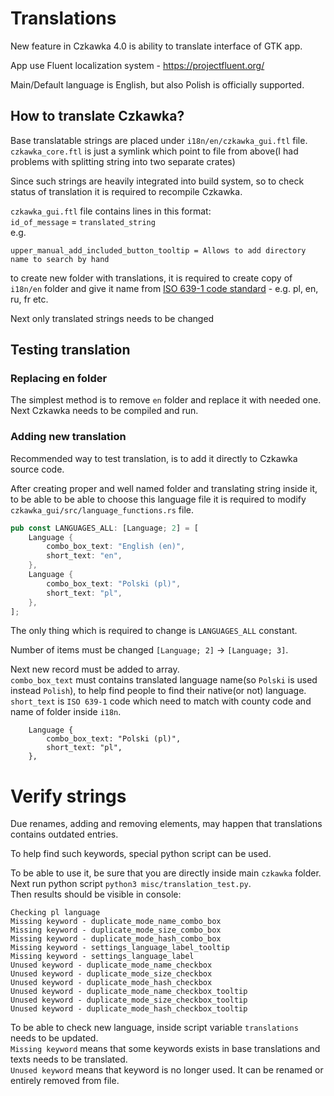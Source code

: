 # Translations

New feature in Czkawka 4.0 is ability to translate interface of GTK app.

App use Fluent localization system - https://projectfluent.org/

Main/Default language is English, but also Polish is officially supported.

## How to translate Czkawka?

Base translatable strings are placed under `i18n/en/czkawka_gui.ftl` file.  
`czkawka_core.ftl` is just a symlink which point to file from above(I had problems with splitting string into two separate crates)

Since such strings are heavily integrated into build system, so to check status of translation it is required to recompile Czkawka.

`czkawka_gui.ftl` file contains lines in this format:  
`id_of_message` = `translated_string`  
e.g.  
```
upper_manual_add_included_button_tooltip = Allows to add directory name to search by hand
```

to create new folder with translations, it is required to create copy of `i18n/en` folder and give it name from [ISO 639-1 code standard](https://www.loc.gov/standards/iso639-2/php/code_list.php) - e.g. pl, en, ru, fr etc. 

Next only translated strings needs to be changed

## Testing translation
### Replacing en folder
The simplest method is to remove `en` folder and replace it with needed one.  
Next Czkawka needs to be compiled and run.  

### Adding new translation
Recommended way to test translation, is to add it directly to Czkawka source code.

After creating proper and well named folder and translating string inside it, to be able to be able to choose this language file it is required to modify `czkawka_gui/src/language_functions.rs` file.

```rust
pub const LANGUAGES_ALL: [Language; 2] = [
    Language {
        combo_box_text: "English (en)",
        short_text: "en",
    },
    Language {
        combo_box_text: "Polski (pl)",
        short_text: "pl",
    },
];
```

The only thing which is required to change is `LANGUAGES_ALL` constant.

Number of items must be changed `[Language; 2]` -> `[Language; 3]`.

Next new record must be added to array.  
`combo_box_text` must contains translated language name(so `Polski` is used instead `Polish`), to help find people to find their native(or not) language.  
`short_text` is `ISO 639-1` code which need to match with county code and name of folder inside `i18n`.
```
    Language {
        combo_box_text: "Polski (pl)",
        short_text: "pl",
    },
```

# Verify strings
Due renames, adding and removing elements, may happen that translations contains outdated entries.

To help find such keywords, special python script can be used.

To be able to use it, be sure that you are directly inside main `czkawka` folder.  
Next run python script `python3 misc/translation_test.py`.  
Then results should be visible in console:
```
Checking pl language
Missing keyword - duplicate_mode_name_combo_box
Missing keyword - duplicate_mode_size_combo_box
Missing keyword - duplicate_mode_hash_combo_box
Missing keyword - settings_language_label_tooltip
Missing keyword - settings_language_label
Unused keyword - duplicate_mode_name_checkbox
Unused keyword - duplicate_mode_size_checkbox
Unused keyword - duplicate_mode_hash_checkbox
Unused keyword - duplicate_mode_name_checkbox_tooltip
Unused keyword - duplicate_mode_size_checkbox_tooltip
Unused keyword - duplicate_mode_hash_checkbox_tooltip
```
To be able to check new language, inside script variable `translations` needs to be updated.  
`Missing keyword` means that some keywords exists in base translations and texts needs to be translated.  
`Unused keyword` means that keyword is no longer used. It can be renamed or entirely removed from file.